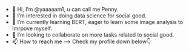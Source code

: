- 👋 Hi, I’m @yaaaaam1, u can call me Penny.
- 👀 I’m interested in doing data science for social good.
- 🌱 I’m currently learning BERT, eager to learn some image analysis to imrpove myself.
- 💞️ I’m looking to collaborate on more tasks related to social good.
- 📫 How to reach me --> Check my profile down below👇

<!---
yaaaaam1/yaaaaam1 is a ✨ special ✨ repository because its `README.md` (this file) appears on your GitHub profile.
You can click the Preview link to take a look at your changes.
--->
